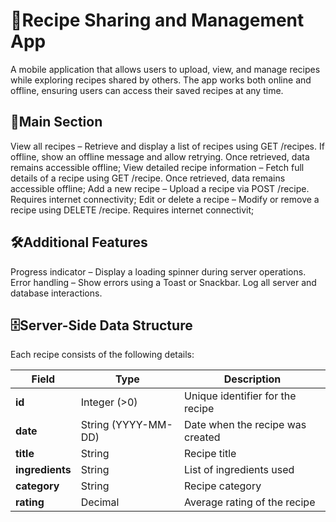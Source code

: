 # 📱Recipe Sharing and Management App
A mobile application that allows users to upload, view, and manage recipes while exploring recipes shared by others. The app works both online and offline, ensuring users can access their saved recipes at any time.

## 📌Main Section
View all recipes – Retrieve and display a list of recipes using GET /recipes. If offline, show an offline message and allow retrying. Once retrieved, data remains accessible offline;
View detailed recipe information – Fetch full details of a recipe using GET /recipe. Once retrieved, data remains accessible offline;
Add a new recipe – Upload a recipe via POST /recipe. Requires internet connectivity; 
Edit or delete a recipe – Modify or remove a recipe using DELETE /recipe. Requires internet connectivit;

## 🛠️Additional Features
Progress indicator – Display a loading spinner during server operations.
Error handling – Show errors using a Toast or Snackbar. Log all server and database interactions. 

## 🗄️Server-Side Data Structure
Each recipe consists of the following details:

| Field           | Type                | Description                      |
|-----------------|---------------------|----------------------------------|
| **id**          | Integer (>0)        | Unique identifier for the recipe |
| **date**        | String (YYYY-MM-DD) | Date when the recipe was created |
| **title**       | String              | Recipe title                     |
| **ingredients** | String              | List of ingredients used         |
| **category**    | String              | Recipe category                  |
| **rating**      | Decimal             | Average rating of the recipe     |
